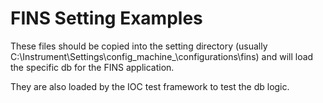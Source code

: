 # FINS Setting Examples

These files should be copied into the setting directory (usually C:\Instrument\Settings\config\_machine_\configurations\fins) and will load the specific db for the FINS application.

They are also loaded by the IOC test framework to test the db logic.
